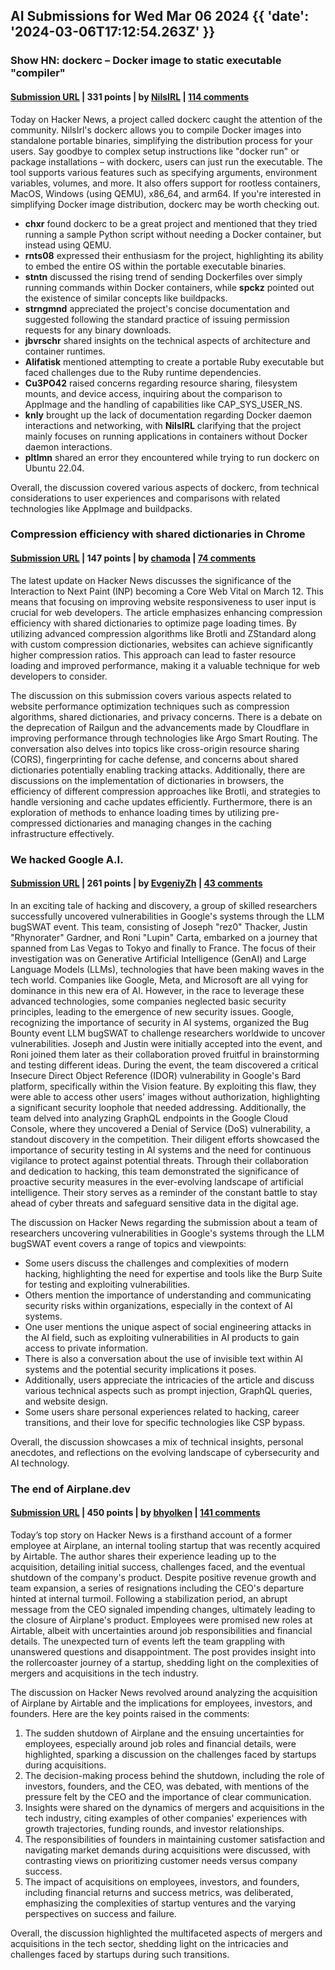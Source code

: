 ## AI Submissions for Wed Mar 06 2024 {{ 'date': '2024-03-06T17:12:54.263Z' }}

### Show HN: dockerc – Docker image to static executable "compiler"

#### [Submission URL](https://github.com/NilsIrl/dockerc) | 331 points | by [NilsIRL](https://news.ycombinator.com/user?id=NilsIRL) | [114 comments](https://news.ycombinator.com/item?id=39620540)

Today on Hacker News, a project called dockerc caught the attention of the community. NilsIrl's dockerc allows you to compile Docker images into standalone portable binaries, simplifying the distribution process for your users. Say goodbye to complex setup instructions like "docker run" or package installations – with dockerc, users can just run the executable. The tool supports various features such as specifying arguments, environment variables, volumes, and more. It also offers support for rootless containers, MacOS, Windows (using QEMU), x86_64, and arm64. If you're interested in simplifying Docker image distribution, dockerc may be worth checking out.

- **chxr** found dockerc to be a great project and mentioned that they tried running a sample Python script without needing a Docker container, but instead using QEMU.
- **rnts08** expressed their enthusiasm for the project, highlighting its ability to embed the entire OS within the portable executable binaries.
- **stntn** discussed the rising trend of sending Dockerfiles over simply running commands within Docker containers, while **spckz** pointed out the existence of similar concepts like buildpacks.
- **strngmnd** appreciated the project's concise documentation and suggested following the standard practice of issuing permission requests for any binary downloads.
- **jbvrschr** shared insights on the technical aspects of architecture and container runtimes.
- **Alifatisk** mentioned attempting to create a portable Ruby executable but faced challenges due to the Ruby runtime dependencies.
- **Cu3PO42** raised concerns regarding resource sharing, filesystem mounts, and device access, inquiring about the comparison to AppImage and the handling of capabilities like CAP_SYS_USER_NS.
- **knly** brought up the lack of documentation regarding Docker daemon interactions and networking, with **NilsIRL** clarifying that the project mainly focuses on running applications in containers without Docker daemon interactions.
- **pltlmn** shared an error they encountered while trying to run dockerc on Ubuntu 22.04.

Overall, the discussion covered various aspects of dockerc, from technical considerations to user experiences and comparisons with related technologies like AppImage and buildpacks.

### Compression efficiency with shared dictionaries in Chrome

#### [Submission URL](https://developer.chrome.com/blog/shared-dictionary-compression) | 147 points | by [chamoda](https://news.ycombinator.com/user?id=chamoda) | [74 comments](https://news.ycombinator.com/item?id=39615198)

The latest update on Hacker News discusses the significance of the Interaction to Next Paint (INP) becoming a Core Web Vital on March 12. This means that focusing on improving website responsiveness to user input is crucial for web developers. The article emphasizes enhancing compression efficiency with shared dictionaries to optimize page loading times. By utilizing advanced compression algorithms like Brotli and ZStandard along with custom compression dictionaries, websites can achieve significantly higher compression ratios. This approach can lead to faster resource loading and improved performance, making it a valuable technique for web developers to consider.

The discussion on this submission covers various aspects related to website performance optimization techniques such as compression algorithms, shared dictionaries, and privacy concerns. There is a debate on the deprecation of Railgun and the advancements made by Cloudflare in improving performance through technologies like Argo Smart Routing. The conversation also delves into topics like cross-origin resource sharing (CORS), fingerprinting for cache defense, and concerns about shared dictionaries potentially enabling tracking attacks. Additionally, there are discussions on the implementation of dictionaries in browsers, the efficiency of different compression approaches like Brotli, and strategies to handle versioning and cache updates efficiently. Furthermore, there is an exploration of methods to enhance loading times by utilizing pre-compressed dictionaries and managing changes in the caching infrastructure effectively.

### We hacked Google A.I.

#### [Submission URL](https://www.landh.tech/blog/20240304-google-hack-50000/) | 261 points | by [EvgeniyZh](https://news.ycombinator.com/user?id=EvgeniyZh) | [43 comments](https://news.ycombinator.com/item?id=39620608)

In an exciting tale of hacking and discovery, a group of skilled researchers successfully uncovered vulnerabilities in Google's systems through the LLM bugSWAT event. This team, consisting of Joseph "rez0" Thacker, Justin "Rhynorater" Gardner, and Roni "Lupin" Carta, embarked on a journey that spanned from Las Vegas to Tokyo and finally to France.
The focus of their investigation was on Generative Artificial Intelligence (GenAI) and Large Language Models (LLMs), technologies that have been making waves in the tech world. Companies like Google, Meta, and Microsoft are all vying for dominance in this new era of AI. However, in the race to leverage these advanced technologies, some companies neglected basic security principles, leading to the emergence of new security issues.
Google, recognizing the importance of security in AI systems, organized the Bug Bounty event LLM bugSWAT to challenge researchers worldwide to uncover vulnerabilities. Joseph and Justin were initially accepted into the event, and Roni joined them later as their collaboration proved fruitful in brainstorming and testing different ideas.
During the event, the team discovered a critical Insecure Direct Object Reference (IDOR) vulnerability in Google's Bard platform, specifically within the Vision feature. By exploiting this flaw, they were able to access other users' images without authorization, highlighting a significant security loophole that needed addressing.
Additionally, the team delved into analyzing GraphQL endpoints in the Google Cloud Console, where they uncovered a Denial of Service (DoS) vulnerability, a standout discovery in the competition. Their diligent efforts showcased the importance of security testing in AI systems and the need for continuous vigilance to protect against potential threats.
Through their collaboration and dedication to hacking, this team demonstrated the significance of proactive security measures in the ever-evolving landscape of artificial intelligence. Their story serves as a reminder of the constant battle to stay ahead of cyber threats and safeguard sensitive data in the digital age.

The discussion on Hacker News regarding the submission about a team of researchers uncovering vulnerabilities in Google's systems through the LLM bugSWAT event covers a range of topics and viewpoints:

- Some users discuss the challenges and complexities of modern hacking, highlighting the need for expertise and tools like the Burp Suite for testing and exploiting vulnerabilities.
- Others mention the importance of understanding and communicating security risks within organizations, especially in the context of AI systems.
- One user mentions the unique aspect of social engineering attacks in the AI field, such as exploiting vulnerabilities in AI products to gain access to private information.
- There is also a conversation about the use of invisible text within AI systems and the potential security implications it poses.
- Additionally, users appreciate the intricacies of the article and discuss various technical aspects such as prompt injection, GraphQL queries, and website design.
- Some users share personal experiences related to hacking, career transitions, and their love for specific technologies like CSP bypass.

Overall, the discussion showcases a mix of technical insights, personal anecdotes, and reflections on the evolving landscape of cybersecurity and AI technology.

### The end of Airplane.dev

#### [Submission URL](https://yolken.net/blog/end-of-airplanedev) | 450 points | by [bhyolken](https://news.ycombinator.com/user?id=bhyolken) | [141 comments](https://news.ycombinator.com/item?id=39619041)

Today’s top story on Hacker News is a firsthand account of a former employee at Airplane, an internal tooling startup that was recently acquired by Airtable. The author shares their experience leading up to the acquisition, detailing initial success, challenges faced, and the eventual shutdown of the company's product. Despite positive revenue growth and team expansion, a series of resignations including the CEO's departure hinted at internal turmoil. Following a stabilization period, an abrupt message from the CEO signaled impending changes, ultimately leading to the closure of Airplane's product. Employees were promised new roles at Airtable, albeit with uncertainties around job responsibilities and financial details. The unexpected turn of events left the team grappling with unanswered questions and disappointment. The post provides insight into the rollercoaster journey of a startup, shedding light on the complexities of mergers and acquisitions in the tech industry.

The discussion on Hacker News revolved around analyzing the acquisition of Airplane by Airtable and the implications for employees, investors, and founders. Here are the key points raised in the comments:

1. The sudden shutdown of Airplane and the ensuing uncertainties for employees, especially around job roles and financial details, were highlighted, sparking a discussion on the challenges faced by startups during acquisitions.
2. The decision-making process behind the shutdown, including the role of investors, founders, and the CEO, was debated, with mentions of the pressure felt by the CEO and the importance of clear communication.
3. Insights were shared on the dynamics of mergers and acquisitions in the tech industry, citing examples of other companies' experiences with growth trajectories, funding rounds, and investor relationships.
4. The responsibilities of founders in maintaining customer satisfaction and navigating market demands during acquisitions were discussed, with contrasting views on prioritizing customer needs versus company success.
5. The impact of acquisitions on employees, investors, and founders, including financial returns and success metrics, was deliberated, emphasizing the complexities of startup ventures and the varying perspectives on success and failure.

Overall, the discussion highlighted the multifaceted aspects of mergers and acquisitions in the tech sector, shedding light on the intricacies and challenges faced by startups during such transitions.
